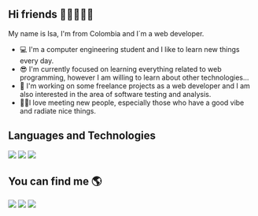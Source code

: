 <h2> Hi friends 👋🏼👩🏻‍💻 </h2>

My name is Isa, I'm from Colombia and I´m a web developer.

- 💻 I'm a computer engineering student and I like to learn new things every day. 
- 😎 I'm currently focused on learning everything related to web programming, however I am willing to learn about other technologies...
- 💛 I'm working on some freelance projects as a web developer and I am also interested in the area of software testing and analysis.
- 👊🏼I love meeting new people, especially those who have a good vibe and radiate nice things.

## Languages and Technologies 
![](https://camo.githubusercontent.com/5d3b0191832237fcbfc6d4497524e8bb547c6bfc9eafb738d5205c629d202067/68747470733a2f2f696d672e736869656c64732e696f2f62616467652f68746d6c352532302d2532334533344632362e7376673f267374796c653d666f722d7468652d6261646765266c6f676f3d68746d6c35266c6f676f436f6c6f723d7768697465)
![](https://camo.githubusercontent.com/5ed492db9c79ad5990eda7dc80923377f0e7096b18a4d1e9b86c8987dc0e5aa5/68747470733a2f2f696d672e736869656c64732e696f2f62616467652f637373332532302d2532333135373242362e7376673f267374796c653d666f722d7468652d6261646765266c6f676f3d63737333266c6f676f436f6c6f723d7768697465)
![](https://camo.githubusercontent.com/62d37abe760867620e0baea1066303719d630a82936837ba7bff6b0c754e3c9f/68747470733a2f2f696d672e736869656c64732e696f2f62616467652f6a6176617363726970742532302d2532333332333333302e7376673f267374796c653d666f722d7468652d6261646765266c6f676f3d6a617661736372697074266c6f676f436f6c6f723d253233463744463145)

## You can find me 🌎
<a href="https://www.instagram.com/isabelaceballos1205/" target="_blank"><img src="https://shields.io/badge/instagram-pink?logo=instagram&style=for-the-badge" /></a>
<a href="https://www.linkedin.com/in/isabela-ceballos-franco-1a166b238" target="_blank"><img src="https://shields.io/badge/linkedin-blue?logo=linkedin&style=for-the-badge" /></a>
<a href="https://twitter.com/Isabela78053511" target="_blank"><img src="https://shields.io/badge/twitter-white?logo=twitter&style=for-the-badge" /></a>

<!--
**IsabelaCeballos/IsabelaCeballos** is a ✨ _special_ ✨ repository because its `README.md` (this file) appears on your GitHub profile.

Here are some ideas to get you started:

- 🔭 I’m currently working on ...
- 🌱 I’m currently learning ... target="_blank"
- 👯 I’m looking to collaborate on ...
- 🤔 I’m looking for help with ...
- 💬 Ask me about ...
- 📫 How to reach me: ...
- 😄 Pronouns: ...
- ⚡ Fun fact: ...
-->
